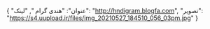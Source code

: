 
{
  "عنوان": "هندی گرام  ",
  "لینک": "http://hndigram.blogfa.com",
  "تصویر": "https://s4.uupload.ir/files/img_20210527_184510_056_03pm.jpg"
}
